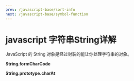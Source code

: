 ```yaml
---
prev: /javascript-base/sort-info
next: /javascript-base/symbol-function
---
```


# javascript 字符串String详解

JavaScript 的 String 对象是经过封装的能让你处理字符串的对象。

**String.formCharCode**


**String.prototype.charAt**